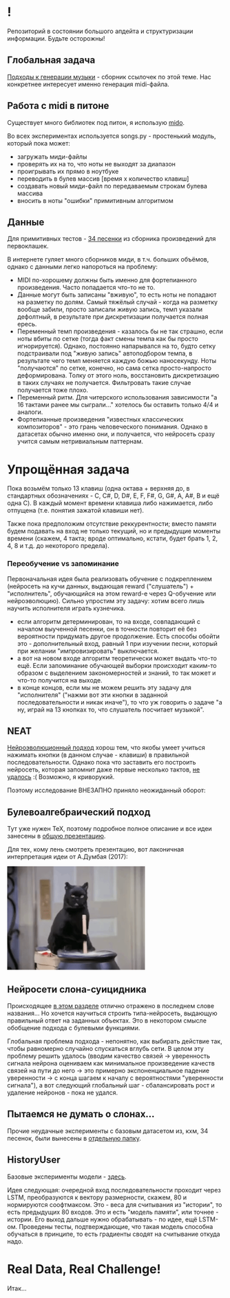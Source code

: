 # !
Репозиторий в состоянии большого апдейта и структуризации информации. Будьте осторожны!

## Глобальная задача

[Подходы к генерации музыки](https://github.com/FortsAndMills/MusicGeneration/tree/master/%D0%9F%D0%BE%D0%B4%D1%85%D0%BE%D0%B4%D1%8B%20%D0%BA%20%D0%B3%D0%B5%D0%BD%D0%B5%D1%80%D0%B0%D1%86%D0%B8%D0%B8%20%D0%BC%D1%83%D0%B7%D1%8B%D0%BA%D0%B8) - сборник ссылочек по этой теме. Нас конкретнее интересует именно генерация midi-файла.

## Работа с midi в питоне
Существует много библиотек под питон, я использую [mido](https://mido.readthedocs.io/en/latest/).

Во всех экспериментах используется songs.py - простенький модуль, который пока может:
* загружать миди-файлы
* проверять их на то, что ноты не выходят за диапазон
* проигрывать их прямо в ноутбуке
* переводить в булев массив [время x количество клавиш]
* создавать новый миди-файл по передаваемым строкам булева массива
* вносить в ноты "ошибки" примитивным алгоритмом

## Данные

Для примитивных тестов - [34 песенки](https://github.com/FortsAndMills/MusicGeneration/tree/master/basic%20midi) из сборника произведений для первоклашек.

В интернете гуляет много сборников миди, в т.ч. больших объёмов, однако с данными легко напороться на проблему:
* MIDI по-хорошему должны быть именно для фортепианного произведения. Часто попадается что-то не то.
* Данные могут быть записаны "вживую", то есть ноты не попадают на разметку по долям. Самый тяжёлый случай - когда на разметку вообще забили, просто записали живую запись, темп указали дефолтный, в результате при дискретизации получается полная ересь.
* Переменный темп произведения - казалось бы не так страшно, если ноты вбиты по сетке (тогда факт смены темпа как бы просто игнорируется). Однако, постоянно напарывался на то, будто сетку подстраивали под "живую запись" автоподбором темпа, в результате чего темп меняется каждую божью наносекунду. Ноты "получаются" по сетке, конечно, но сама сетка просто-напросто деформирована. Толку от этого ноль, восстановить дискретизацию в таких случаях не получается. Фильтровать такие случае получается тоже плохо.
* Переменный ритм. Для читерского использования зависимости "а 16 тактами ранее мы сыграли..." хотелось бы оставить только 4/4 и аналоги.
* Фортепианные произведения "известных классических композиторов" - это грань человеческого понимания. Однако в датасетах обычно именно они, и получается, что нейросеть сразу учится самым нетривиальным паттернам.  

# Упрощённая задача

Пока возьмём только 13 клавиш (одна октава + верхняя до, в стандартных обозначениях - C, C#, D, D#, E, F, F#, G, G#, A, A#, B и ещё одна C). В каждый момент времени клавиша либо нажимается, либо отпущена (т.е. понятия зажатой клавиши нет).

Также пока предположим отсутствие реккурентности; вместо памяти будем подавать на вход не только текущий, но и предыдущие моменты времени (скажем, 4 такта; вроде оптимально, кстати, будет брать 1, 2, 4, 8 и т.д. до некоторого предела).

### Переобучение vs запоминание

Первоначальная идея была реализовать обучение с подкреплением (нейросеть на кучи данных, выдающая reward ("слушатель") + "исполнитель", обучающийся на этом reward-е через Q-обучение или нейроэволюцию). Сильно упростим эту задачу: хотим всего лишь научить исполнителя играть кузнечика.

- если алгоритм детерминирован, то на входе, совпадающий с началом выученной песенки, он в точности повторит её без вероятности придумать другое продолжение. Есть способы обойти это - дополнительный вход, равный 1 при изучении песни, который при желании "импровизировать" выключается.
- а вот на новом входе алгоритм теоретически может выдать что-то ещё. Если запоминание обучающей выборки происходит каким-то образом с выделением закономерностей и знаний, то так может и что-то получится на выходе.
- в конце концов, если мы не можем решить эту задачу для "исполнителя" ("нажми вот эти кнопки в заданной последовательности и никак иначе"), то что уж говорить о задаче "а ну, играй на 13 кнопках то, что слушатель посчитает музыкой".

## NEAT

[Нейроэволюционный подход](https://github.com/FortsAndMills/MusicGeneration/tree/master/%D0%9D%D0%B5%D0%B9%D1%80%D0%BE%D1%8D%D0%B2%D0%BE%D0%BB%D1%8E%D1%86%D0%B8%D1%8F) хорош тем, что якобы умеет учиться нажимать кнопки (в данном случае - клавиши) в правильной последовательности. Однако пока что заставить его построить нейросеть, которая запомнит даже первые несколько тактов, [не удалось](https://github.com/FortsAndMills/MusicGeneration/tree/master/%D0%9D%D0%B5%D0%B9%D1%80%D0%BE%D1%8D%D0%B2%D0%BE%D0%BB%D1%8E%D1%86%D0%B8%D1%8F#ЭКСПЕРИМЕНТЫ) :( Возможно, я криворукий. 

Поэтому исследование ВНЕЗАПНО приняло неожиданный оборот:

## Булевоалгебраический подход

Тут уже нужен TeX, поэтому подробное полное описание и все идеи занесены в [общую презентацию](https://github.com/FortsAndMills/MusicGeneration/blob/master/Discon/%D0%A1%D0%BE%D0%B1%D1%80%D0%B0%D0%BD%D0%B8%D0%B5%20%D1%81%D0%BE%D1%87%D0%B8%D0%BD%D0%B5%D0%BD%D0%B8%D0%B9...%20%D0%B3%D0%BC%2C%20%D0%B1%D1%83%D0%BB%D0%B5%D0%B2%D1%8B%D1%85.pdf).

Для тех, кому лень смотреть презентацию, вот лаконичная интерпретация идеи от А.Думбая (2017):

![alt text](https://github.com/FortsAndMills/MusicGeneration/blob/master/Discon/Opinion.gif)

## Нейросети слона-суицидника

Происходящее [в этом разделе](https://github.com/FortsAndMills/MusicGeneration/tree/master/Elephant%20Neural%20Nets) отлично отражено в последнем слове названия... Но хочется научиться строить типа-нейросеть, выдающую правильный ответ на заданных объектах. Это в некотором смысле обобщение подхода с булевыми функциями.

Глобальная проблема подхода - непонятно, как выбирать действие так, чтобы равномерно случайно спускаться вглубь сети. В целом эту проблему решить удалось (вводим качество связей -> уверенность сигнала нейрона оцениваем как минимальное произведение качеств связей на пути до него -> это примерно экспоненциальное падение уверенности -> с конца шагаем к началу с вероятностями "уверенности сигнала"), а вот следующий глобальный шаг - сбалансировать рост и удаление нейронов - пока не удался.

## Пытаемся не думать о слонах...

Прочие неудачные эксперименты с базовым датасетом из, кхм, 34 песенок, были вынесены в [отдельную папку](https://github.com/FortsAndMills/MusicGeneration/tree/master/%D0%9F%D0%BE%D0%B4%D1%85%D0%BE%D0%B4%D1%8B%20%D0%BA%20%D0%B3%D0%B5%D0%BD%D0%B5%D1%80%D0%B0%D1%86%D0%B8%D0%B8%20%D0%BC%D1%83%D0%B7%D1%8B%D0%BA%D0%B8).

## HistoryUser
Базовые эксперименты модели - [здесь](https://github.com/FortsAndMills/MusicGeneration/tree/master/HistoryUser%20basic%20tests).

Идея следующая: очередной вход последовательности проходит через LSTM, преобразуются к вектору размерности, скажем, 80 и нормируются соофтмаксом. Это - веса для считывания из "истории", то есть предыдущих 80 входов. Это и есть "модель памяти", или точнее - истории. Его выход дальше нужно обрабатывать - по идее, ещё LSTM-ом. Проведены тесты, подтверждающие, что такая модель способна обучаться в принципе, то есть градиенты сводят на считывание откуда надо.

# Real Data, Real Challenge!

Итак...
